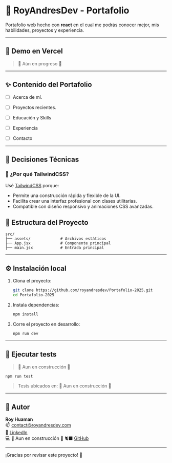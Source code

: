 
# 💼 RoyAndresDev - Portafolio

Portafolio web hecho con **react** en el cual me podrás conocer mejor, mis habilidades, proyectos y experiencia.  

---

## 🚀 Demo en Vercel

> 🚧 Aún en progreso 🚧

---

## ✨ Contenido del Portafolio

  - [ ] Acerca de mí.
  - [ ] Proyectos recientes.
  - [ ] Educación y Skills
  - [ ] Experiencia
  - [ ] Contacto


---

## 🧠 Decisiones Técnicas

### 🎨 ¿Por qué TailwindCSS?
Usé [TailwindCSS](https://tailwindcss.com/) porque:
- Permite una construcción rápida y flexible de la UI.
- Facilita crear una interfaz profesional con clases utilitarias.
- Compatible con diseño responsivo y animaciones CSS avanzadas.

## 📂 Estructura del Proyecto

```
src/
├── assets/             # Archivos estáticos
├── App.jsx             # Componente principal
├── main.jsx            # Entrada principal
```

---

## ⚙️ Instalación local

1. Clona el proyecto:
   ```bash
   git clone https://github.com/royandresdev/Portafolio-2025.git
   cd Portafolio-2025
   ```

2. Instala dependencias:
   ```bash
   npm install
   ```

3. Corre el proyecto en desarrollo:
   ```bash
   npm run dev
   ```

---

## 🧪 Ejecutar tests

> 🚧 Aun en construcción 🚧

```bash
npm run test
```

> Tests ubicados en: 🚧 Aun en construcción 🚧

---

## 📝 Autor

**Roy Huaman**  
📫 [contact@royandresdev.com](mailto:contact@royandresdev.com)  
🔗 [LinkedIn](https://www.linkedin.com/in/royhuamanavila/)  
💻 🚧 Aun en construcción 🚧
🐈‍⬛ [GitHub](https://github.com/royandresdev)

---

¡Gracias por revisar este proyecto! 🚀
